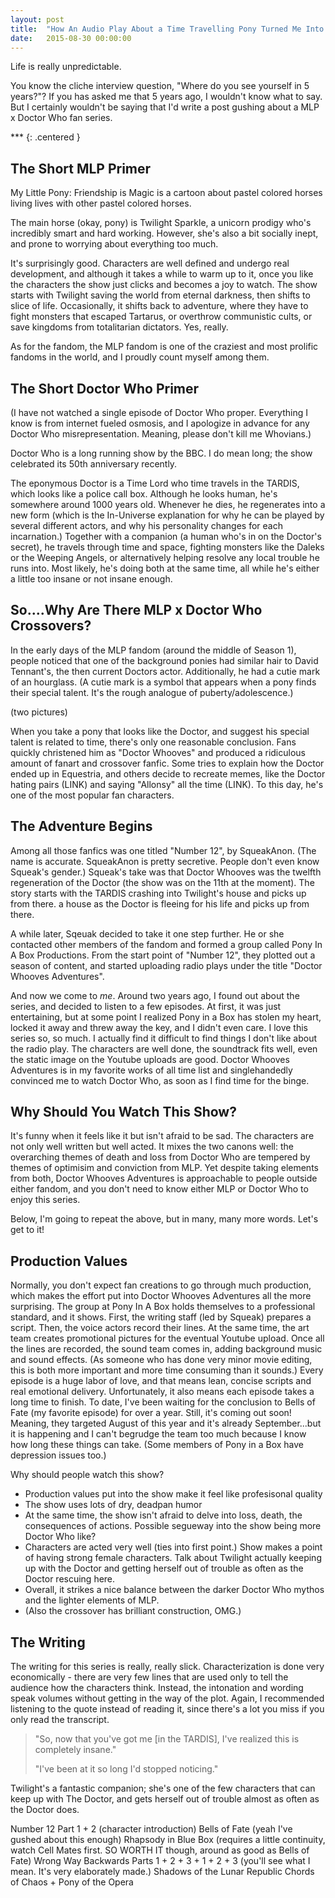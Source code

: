 ```yaml
---
layout: post
title:  "How An Audio Play About a Time Travelling Pony Turned Me Into a Fanboy"
date:   2015-08-30 00:00:00
---
```


Life is really unpredictable.

You know the cliche interview question, "Where do you see yourself in 5 years?"?
If you has asked me that 5 years ago, I wouldn't know what to say. But I certainly
wouldn't be saying that I'd write a post gushing about a MLP x Doctor Who fan series.

\*\*\*
{: .centered }

The Short MLP Primer
----------------------------------

My Little Pony: Friendship is Magic is a cartoon about pastel colored horses living
lives with other pastel colored horses.

The main horse (okay, pony) is Twilight
Sparkle, a unicorn prodigy who's incredibly smart and hard working. However,
she's also a bit socially inept, and prone to worrying about everything too much.

It's surprisingly good. Characters are well defined and undergo real
development, and although it takes a while to warm up to it, once you like the
characters the show just clicks and becomes a joy to watch.
The show starts with Twilight saving the world from eternal darkness, then shifts to
slice of life.
Occasionally, it shifts back to adventure, where they have to fight monsters
that escaped Tartarus, or overthrow communistic cults, or save kingdoms from
totalitarian dictators. Yes, really.

As for the fandom, the MLP fandom is one of the craziest and most prolific
fandoms in the world, and I proudly count myself among them.


The Short Doctor Who Primer
----------------------------------

(I have not watched a single episode of Doctor Who proper. Everything I know is
from internet fueled osmosis, and I apologize in advance for any
Doctor Who misrepresentation. Meaning, please don't kill me Whovians.)

Doctor Who is a long running show by the BBC. I do mean long; the show celebrated
its 50th anniversary recently.

The eponymous Doctor is a Time Lord who time travels in the TARDIS, which looks
like a police call box. Although he looks human, he's somewhere around 1000 years old.
Whenever he dies, he regenerates into a new form (which is the In-Universe explanation
for why he can be played by several different actors, and why his personality
changes for each incarnation.)
Together with a companion (a human who's in on the Doctor's secret), he travels
through time and space, fighting monsters like the Daleks or the Weeping Angels,
or alternatively helping resolve any local trouble he runs into. Most likely,
he's doing both at the same time, all while he's either a little too insane
or not insane enough.


So....Why Are There MLP x Doctor Who Crossovers?
----------------------------------

In the early days of the MLP fandom (around the middle of Season 1), people
noticed that one of the background ponies had similar hair to David Tennant's,
the then current Doctors actor. Additionally, he had a cutie mark of an hourglass.
(A cutie mark is a symbol that appears when a pony finds their special talent. It's
the rough analogue of puberty/adolescence.)

(two pictures)

When you take a pony that looks like the Doctor, and suggest his special talent
is related to time, there's only one reasonable conclusion.
Fans quickly christened him as "Doctor Whooves" and produced a ridiculous amount
of fanart and crossover fanfic. Some tries to explain how the Doctor ended up in
Equestria, and others decide to recreate memes, like the Doctor hating pairs (LINK)
and saying "Allonsy" all the time (LINK).
To this day, he's one of the most popular fan characters.


The Adventure Begins
---------------------------

Among all those fanfics was one titled "Number 12", by SqueakAnon. (The name
is accurate. SqueakAnon is pretty secretive. People don't even know Squeak's gender.)
Squeak's take was that Doctor Whooves was the twelfth regeneration of the Doctor (the show
was on the 11th at the moment). The story starts with the TARDIS crashing into
Twilight's house and picks up from there.
a house as the Doctor is fleeing for his life and picks up from there.

A while later, Sqeuak decided to take it one step further. He or she contacted other
members of the fandom and formed a group called Pony In
A Box Productions. From the start point of "Number 12", they plotted out a season
of content, and started uploading radio plays under the title "Doctor Whooves Adventures".

And now we come to *me*. Around two years ago, I found out about the series, and
decided to listen to a few episodes. At first, it was just entertaining, but at
some point I realized Pony in a Box has stolen my heart, locked it away and threw away
the key, and I didn't even care. I love this series so, so much. I actually find
it difficult to find things I don't like about the radio play. The characters
are well done, the soundtrack fits well, even the static image on the Youtube
uploads are good. Doctor Whooves Adventures is in my favorite works of all time list
and singlehandedly convinced me to watch Doctor Who, as soon as I find time for the
binge.


Why Should You Watch This Show?
--------------------------------
It's funny when it feels like it but isn't afraid to be sad.
The characters are not only well written but well acted. It mixes the two canons
well: the overarching themes of death and loss from Doctor Who are tempered
by themes of optimisim and conviction from MLP. Yet despite taking elements
from both, Doctor Whooves Adventures is approachable to people outside
either fandom, and you don't need to know either MLP or Doctor Who to
enjoy this series.

Below, I'm going to repeat the above, but in many, many more words. Let's get to it!


Production Values
-----------------------------

Normally, you don't expect fan creations to go through much production, which
makes the effort put into Doctor Whooves Adventures all the more surprising.
The group at Pony In A Box holds
themselves to a professional standard, and it shows. First,
the writing staff (led by Squeak) prepares a script. Then, the voice actors
record their lines. At the same time, the art team creates promotional pictures for
the eventual Youtube upload.
Once all the lines are recorded, the sound team comes in, adding background music and
sound effects. (As someone who has done very minor movie editing, this is both
more important and more time consuming than it sounds.)
Every episode is a huge labor of love, and that means lean, concise scripts
and real emotional delivery.
Unfortunately, it also means each episode takes
a long time to finish. To date, I've been waiting for the conclusion to Bells of
Fate (my favorite episode) for over a year. Still, it's coming out soon! Meaning,
they targeted August of this year and it's already September...but it is happening
and I can't begrudge the team too much because I know how long these things can take.
(Some members of Pony in a Box have depression issues too.)



Why should people watch this show?
- Production values put into the show make it feel like profesisonal quality
- The show uses lots of dry, deadpan humor
- At the same time, the show isn't afraid to delve into loss, death, the consequences
of actions. Possible segueway into the show being more Doctor Who like?
- Characters are acted very well (ties into first point.) Show makes a point of
having strong female characters. Talk about Twilight actually keeping up with
the Doctor and getting herself out of trouble as often as the Doctor rescuing here.
- Overall, it strikes a nice balance between the darker Doctor Who mythos and
the lighter elements of MLP.
- (Also the crossover has brilliant construction, OMG.)

The Writing
----------------------------------

The writing for this series is really, really slick. Characterization is done
very economically - there are very few lines that are used only to tell the audience
how the characters think. Instead, the intonation and wording speak volumes without
getting in the way of the plot. Again, I recommended listening to the quote instead of
reading it, since there's a lot you miss if you only read the transcript.

> "So, now that you've got me [in the TARDIS], I've realized this is completely insane."
>
> "I've been at it so long I'd stopped noticing."

Twilight's a fantastic companion; she's one of the few characters that can keep
up with The Doctor, and gets herself out of trouble almost as often as the Doctor
does.



Number 12 Part 1 + 2 (character introduction)
Bells of Fate (yeah I've gushed about this enough)
Rhapsody in Blue Box (requires a little continuity, watch Cell Mates first. SO WORTH IT though, around as good as Bells of Fate)
Wrong Way Backwards Parts 1 + 2 + 3 + 1 + 2 + 3 (you'll see what I mean. It's very elaborately made.)
Shadows of the Lunar Republic
Chords of Chaos + Pony of the Opera
